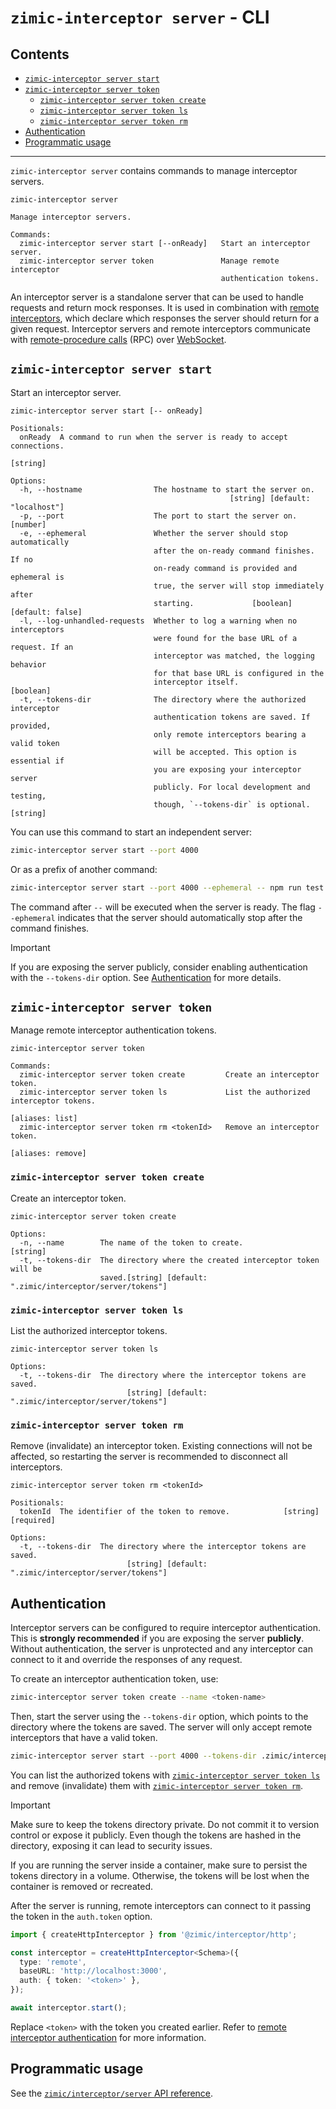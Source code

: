# `zimic-interceptor server` - CLI <!-- omit from toc -->

## Contents <!-- omit from toc -->

- [`zimic-interceptor server start`](#zimic-interceptor-server-start)
- [`zimic-interceptor server token`](#zimic-interceptor-server-token)
  - [`zimic-interceptor server token create`](#zimic-interceptor-server-token-create)
  - [`zimic-interceptor server token ls`](#zimic-interceptor-server-token-ls)
  - [`zimic-interceptor server token rm`](#zimic-interceptor-server-token-rm)
- [Authentication](#authentication)
- [Programmatic usage](#programmatic-usage)

---

`zimic-interceptor server` contains commands to manage interceptor servers.

```
zimic-interceptor server

Manage interceptor servers.

Commands:
  zimic-interceptor server start [--onReady]   Start an interceptor server.
  zimic-interceptor server token               Manage remote interceptor
                                               authentication tokens.
```

An interceptor server is a standalone server that can be used to handle requests and return mock responses. It is used
in combination with [remote interceptors](getting‐started‐interceptor#remote-http-interceptors), which declare which
responses the server should return for a given request. Interceptor servers and remote interceptors communicate with
[remote-procedure calls](https://en.wikipedia.org/wiki/Remote_procedure_call) (RPC) over
[WebSocket](https://developer.mozilla.org/docs/Web/API/WebSockets_API).

## `zimic-interceptor server start`

Start an interceptor server.

```
zimic-interceptor server start [-- onReady]

Positionals:
  onReady  A command to run when the server is ready to accept connections.
                                                                        [string]

Options:
  -h, --hostname                The hostname to start the server on.
                                                 [string] [default: "localhost"]
  -p, --port                    The port to start the server on.        [number]
  -e, --ephemeral               Whether the server should stop automatically
                                after the on-ready command finishes. If no
                                on-ready command is provided and ephemeral is
                                true, the server will stop immediately after
                                starting.             [boolean] [default: false]
  -l, --log-unhandled-requests  Whether to log a warning when no interceptors
                                were found for the base URL of a request. If an
                                interceptor was matched, the logging behavior
                                for that base URL is configured in the
                                interceptor itself.                    [boolean]
  -t, --tokens-dir              The directory where the authorized interceptor
                                authentication tokens are saved. If provided,
                                only remote interceptors bearing a valid token
                                will be accepted. This option is essential if
                                you are exposing your interceptor server
                                publicly. For local development and testing,
                                though, `--tokens-dir` is optional.     [string]
```

You can use this command to start an independent server:

```bash
zimic-interceptor server start --port 4000
```

Or as a prefix of another command:

```bash
zimic-interceptor server start --port 4000 --ephemeral -- npm run test
```

The command after `--` will be executed when the server is ready. The flag `--ephemeral` indicates that the server
should automatically stop after the command finishes.

> [!IMPORTANT]
>
> If you are exposing the server publicly, consider enabling authentication with the `--tokens-dir` option. See
> [Authentication](#authentication) for more details.

## `zimic-interceptor server token`

Manage remote interceptor authentication tokens.

```
zimic-interceptor server token

Commands:
  zimic-interceptor server token create         Create an interceptor token.
  zimic-interceptor server token ls             List the authorized interceptor tokens.
                                                                         [aliases: list]
  zimic-interceptor server token rm <tokenId>   Remove an interceptor token.
                                                                       [aliases: remove]
```

### `zimic-interceptor server token create`

Create an interceptor token.

```
zimic-interceptor server token create

Options:
  -n, --name        The name of the token to create.                    [string]
  -t, --tokens-dir  The directory where the created interceptor token will be
                    saved.[string] [default: ".zimic/interceptor/server/tokens"]
```

### `zimic-interceptor server token ls`

List the authorized interceptor tokens.

```
zimic-interceptor server token ls

Options:
  -t, --tokens-dir  The directory where the interceptor tokens are saved.
                          [string] [default: ".zimic/interceptor/server/tokens"]
```

### `zimic-interceptor server token rm`

Remove (invalidate) an interceptor token. Existing connections will not be affected, so restarting the server is
recommended to disconnect all interceptors.

```
zimic-interceptor server token rm <tokenId>

Positionals:
  tokenId  The identifier of the token to remove.            [string] [required]

Options:
  -t, --tokens-dir  The directory where the interceptor tokens are saved.
                          [string] [default: ".zimic/interceptor/server/tokens"]
```

## Authentication

Interceptor servers can be configured to require interceptor authentication. This is **strongly recommended** if you are
exposing the server **publicly**. Without authentication, the server is unprotected and any interceptor can connect to
it and override the responses of any request.

To create an interceptor authentication token, use:

```bash
zimic-interceptor server token create --name <token-name>
```

Then, start the server using the `--tokens-dir` option, which points to the directory where the tokens are saved. The
server will only accept remote interceptors that have a valid token.

```bash
zimic-interceptor server start --port 4000 --tokens-dir .zimic/interceptor/server/tokens
```

You can list the authorized tokens with [`zimic-interceptor server token ls`](#zimic-interceptor-server-token-ls) and
remove (invalidate) them with [`zimic-interceptor server token rm`](#zimic-interceptor-server-token-rm).

> [!IMPORTANT]
>
> Make sure to keep the tokens directory private. Do not commit it to version control or expose it publicly. Even though
> the tokens are hashed in the directory, exposing it can lead to security issues.
>
> If you are running the server inside a container, make sure to persist the tokens directory in a volume. Otherwise,
> the tokens will be lost when the container is removed or recreated.

After the server is running, remote interceptors can connect to it passing the token in the `auth.token` option.

```ts
import { createHttpInterceptor } from '@zimic/interceptor/http';

const interceptor = createHttpInterceptor<Schema>({
  type: 'remote',
  baseURL: 'http://localhost:3000',
  auth: { token: '<token>' },
});

await interceptor.start();
```

Replace `<token>` with the token you created earlier. Refer to
[remote interceptor authentication](api‐zimic‐interceptor‐http#remote-interceptor-authentication) for more information.

## Programmatic usage

See the [`zimic/interceptor/server` API reference](api‐zimic‐interceptor‐server).
